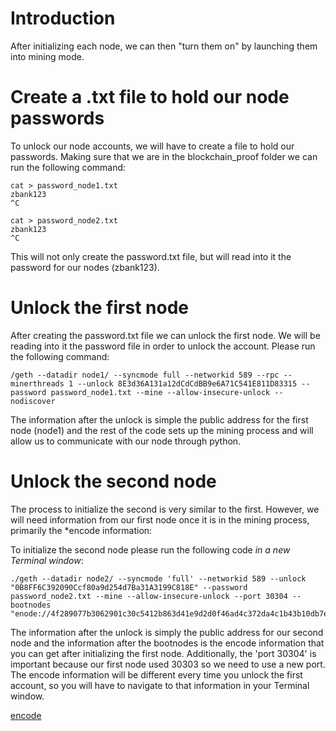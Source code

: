 # Introduction

After initializing each node, we can then "turn them on" by launching them into mining mode.

# Create a .txt file to hold our node passwords

To unlock our node accounts, we will have to create a file to hold our passwords. Making sure that we are in the blockchain_proof folder we can run the following command:

    cat > password_node1.txt
    zbank123
    ^C

    cat > password_node2.txt
    zbank123
    ^C

This will not only create the password.txt file, but will read into it the password for our nodes (zbank123).

# Unlock the first node

After creating the password.txt file we can unlock the first node. We will be reading into it the password file in order to unlock the account. Please run the following command:

    /geth --datadir node1/ --syncmode full --networkid 589 --rpc --minerthreads 1 --unlock 8E3d36A131a12dCdCdBB9e6A71C541E811D83315 --password password_node1.txt --mine --allow-insecure-unlock --nodiscover 


The information after the unlock is simple the public address for the first node (node1) and the rest of the code sets up the mining process and will allow us to communicate with our node through python.

# Unlock the second node

The process to initialize the second is very similar to the first. However, we will need information from our first node once it is in the mining process, primarily the *encode information:

To initialize the second node please run the following code *in a new Terminal window*:
    
    ./geth --datadir node2/ --syncmode 'full' --networkid 589 --unlock "0B8FF6C392090Ccf80a9d254d7Ba31A3199C818E" --password password_node2.txt --mine --allow-insecure-unlock --port 30304 --bootnodes "enode://4f289077b3062901c30c5412b863d41e9d2d0f46ad4c372da4c1b43b10db7e25344c4f94055ae191a4ec9fc7bdd22dfc253b6d98506f2a20c50b634e11a937f3@127.0.0.1:30303"

The information after the unlock is simply the public address for our second node and the information after the bootnodes is the encode information that you can get after initializing the first node. Additionally, the 'port 30304' is important because our first node used 30303 so we need to use a new port. The encode information will be different every time you unlock the first account, so you will have to navigate to that information in your Terminal window.

[encode](Screenshots/encode.png)
